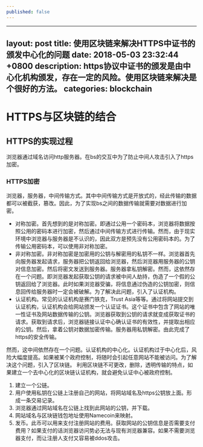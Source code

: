 ```yaml
---
published: false
---
```


---
layout: post
title:  使用区块链来解决HTTPS中证书的颁发中心化的问题
date:   2018-05-03 23:32:44 +0800
description:  https协议中证书的颁发是由中心化机构颁发，存在一定的风险。使用区块链来解决是个很好的方法。
categories:	blockchain
---

# HTTPS与区块链的结合

## HTTPS的实现过程

浏览器通过域名访问http服务器。在bs的交互中为了防止中间人攻击引入了https加密。

### HTTPS加密

浏览器，服务器，中间传输方式。其中中间传输方式是开放式的，经此传输的数据都可以被截获，篡改。因此，为了实现bs之间的数据传输就需要对数据进行加密。

* 对称加密。首先想到的是对称加密。即通过公用一个密码本，浏览器将数据按照公用的密码本进行加密，然后通过中间传输方式进行传输。然而，由于现实环境中浏览器与服务器是不认识的，因此双方是预先没有公用密码本的。为了传输公用密码本，可以使用非对称加密。
* 非对称加密。非对称加密是加密用的公钥与解密用的私钥不一样。浏览器首先向服务器发起请求，服务器把公钥返回给浏览器，然后浏览器用服务器的公钥对信息加密。然后将密文发送到服务器。服务器拿私钥解密。然而，这依然存在一个问题。即浏览器发起获取公钥的请求被中间人劫持，伪造了一个假的公钥返回给了浏览器。此时如果浏览器受骗，将信息通过伪造的公钥加密，则信息回传给服务器时一定会被破解。为了解决此问题，引入了认证机构。
* 认证机构。常见的认证机构是赛门铁克，Trust Asia等等。通过将网站提交到认证机构，认证机构会给网站颁发一个认证证书。这个证书中包含了网站的唯一性证书及网站数据传输的公钥。浏览器获取到公钥的请求就变成获取证书的请求。获取到请求后，浏览器链接认证中心确认证书的有效性，并提取出相应的公钥。然后，拿着公钥对数据加密传输。服务器用私钥解密。由此完成了https的安全传输。

然而，这中间依然存在一个问题。认证机构的中心化。认证机构过于中心化后，风险大幅度提高。如果被某个政府控制，将随时会引起任意网站不能被访问。为了解决这个问题，引入了区块链。
利用区块链不可更改，删除，透明传输的特点，如果建立一个去中心化的区块链认证机构，就会避免认证中心被政府控制。

1. 建立一个公链。
2. 用户使用私钥在公链上注册自己的网站，将网站域名及https公钥放上面。形成一条交易记录。
3. 浏览器通过网站域名在公链上找到此网站的公钥，并下载。
4. 网站域名与区块链钱包地址使用Namecoin来映射。
5. 发币。此币可以用来支付注册网站的费用。获取网站的公钥信息是否需要支付费用？如果支付的话浏览器访问势必无法与现有浏览器兼容。如果不需要浏览器支付，而让注册人支付又容易被ddos攻击。
